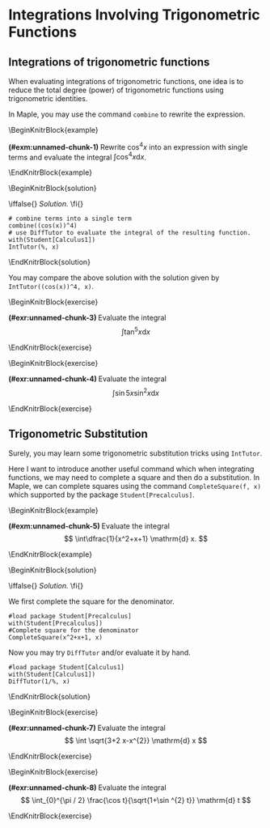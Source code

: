 # Integrations Involving Trigonometric Functions

## Integrations of trigonometric functions

When evaluating integrations of trigonometric functions, one idea is to reduce the total degree (power) of trigonometric functions using trigonometric identities.

In Maple, you may use the command `combine` to rewrite the expression.

\BeginKnitrBlock{example}<div class="example"><span class="example" id="exm:unnamed-chunk-1"><strong>(\#exm:unnamed-chunk-1) </strong></span>
Rewrite $\cos^4x$ into an expression with single terms and evaluate the integral $\int \cos^4x\mathrm{d} x$.
</div>\EndKnitrBlock{example}

\BeginKnitrBlock{solution}<div class="solution">\iffalse{} <span class="solution"><em>Solution. </em></span>  \fi{}<br>

    # combine terms into a single term
    combine((cos(x))^4)
    # use DiffTutor to evaluate the integral of the resulting function.
    with(Student[Calculus1])
    IntTutor(%, x)
</div>\EndKnitrBlock{solution}

You may compare the above solution with the solution given by `IntTutor((cos(x))^4, x)`.

\BeginKnitrBlock{exercise}<div class="exercise"><span class="exercise" id="exr:unnamed-chunk-3"><strong>(\#exr:unnamed-chunk-3) </strong></span>
Evaluate the integral
$$
\int \tan ^{5} x \mathrm{d} x
$$
</div>\EndKnitrBlock{exercise}

\BeginKnitrBlock{exercise}<div class="exercise"><span class="exercise" id="exr:unnamed-chunk-4"><strong>(\#exr:unnamed-chunk-4) </strong></span>
Evaluate the integral
$$
\int \sin 5 x \sin^2 x \mathrm{d} x
$$
</div>\EndKnitrBlock{exercise}

## Trigonometric Substitution

Surely, you may learn some trigonometric substitution tricks using `IntTutor`.

Here I want to introduce another useful command which when integrating functions, we may need to complete a square and then do a substitution. In Maple, we can complete squares using the command `CompleteSquare(f, x)` which supported by the package `Student[Precalculus]`.

\BeginKnitrBlock{example}<div class="example"><span class="example" id="exm:unnamed-chunk-5"><strong>(\#exm:unnamed-chunk-5) </strong></span>
Evaluate the integral
$$
\int\dfrac{1}{x^2+x+1} \mathrm{d} x.
$$
</div>\EndKnitrBlock{example}

\BeginKnitrBlock{solution}<div class="solution">\iffalse{} <span class="solution"><em>Solution. </em></span>  \fi{}<br>

We first complete the square for the denominator.

    #load package Student[Precalculus]
    with(Student[Precalculus])
    #Complete square for the denominator
    CompleteSquare(x^2+x+1, x)

Now you may try `DiffTutor` and/or evaluate it by hand.

    #load package Student[Calculus1]
    with(Student[Calculus1])
    DiffTutor(1/%, x)
</div>\EndKnitrBlock{solution}

\BeginKnitrBlock{exercise}<div class="exercise"><span class="exercise" id="exr:unnamed-chunk-7"><strong>(\#exr:unnamed-chunk-7) </strong></span>
Evaluate the integral
$$
\int \sqrt{3+2 x-x^{2}} \mathrm{d} x
$$
</div>\EndKnitrBlock{exercise}

\BeginKnitrBlock{exercise}<div class="exercise"><span class="exercise" id="exr:unnamed-chunk-8"><strong>(\#exr:unnamed-chunk-8) </strong></span>
Evaluate the integral
$$
\int_{0}^{\pi / 2} \frac{\cos t}{\sqrt{1+\sin ^{2} t}} \mathrm{d} t
$$
</div>\EndKnitrBlock{exercise}
